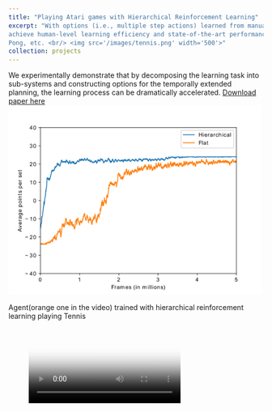 ```yaml
---
title: "Playing Atari games with Hierarchical Reinforcement Learning"
excerpt: "With options (i.e., multiple step actions) learned from manual book, hierarchical reinforcement learning
achieve human-level learning efficiency and state-of-the-art performance in playing challenge games, e.g., Tennis,
Pong, etc. <br/> <img src='/images/tennis.png' width='500'>"
collection: projects
---
```


We experimentally demonstrate that by decomposing the learning task into sub-systems and constructing options
for the temporally extended planning, the learning process can be dramatically accelerated.
[Download paper here](https://arxiv.org/abs/1909.12465)
<br/><img src='/images/learning_curve_tennis.png' width='500'>

Agent(orange one in the video) trained with hierarchical reinforcement learning playing Tennis
<!-- blank line -->
<figure class="video_container">
  <video controls="true" allowfullscreen="true" poster="/images/tennis.png">
    <source src="/images/tennis.mp4" type="video/mp4" width='500'>
  </video>
</figure>
<!-- blank line -->

